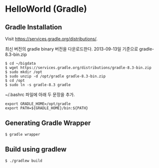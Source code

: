 # HelloWorld (Gradle)

## Gradle Installation 

Visit https://services.gradle.org/distributions/.

최신 버전의 gradle binary 버전을 다운로드한다. 
2013-09-13일 기준으로 gradle-8.3-bin.zip

```
$ cd ~/bigdata
$ wget https://services.gradle.org/distributions/gradle-8.3-bin.zip
$ sudo mkdir /opt
$ sudo unzip -d /opt/gradle gradle-8.3-bin.zip
$ cd /opt
$ sudo ln -s gradle-8.3 gradle
```

~/.bashrc 파일에 아래 두 문장을 추가.
```
export GRADLE_HOME=/opt/gradle
export PATH=${GRADLE_HOME}/bin:${PATH}
```

## Generating Gradle Wrapper

```
$ gradle wrapper
```

## Build using gradlew

```
$ ./gradlew build
```
